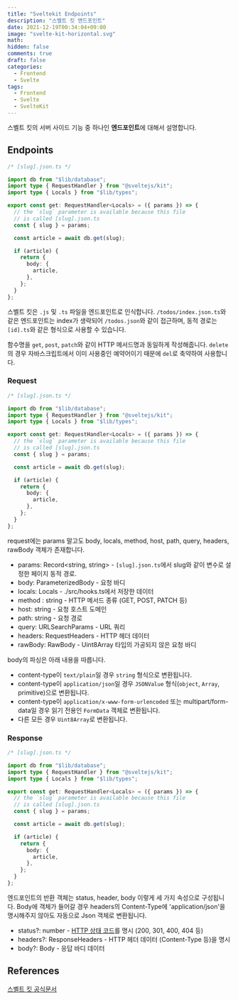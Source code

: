 ```yaml
---
title: "Sveltekit Endpoints"
description: "스벨트 킷 엔드포인트"
date: 2021-12-19T00:34:04+09:00
image: "svelte-kit-horizontal.svg"
math:
hidden: false
comments: true
draft: false
categories:
  - Frontend
  - Svelte
tags:
  - Frontend
  - Svelte
  - SvelteKit
---
```


스벨트 킷의 서버 사이드 기능 중 하나인 **엔드포인트**에 대해서 설명합니다.

## Endpoints

```ts
/* [slug].json.ts */

import db from "$lib/database";
import type { RequestHandler } from "@sveltejs/kit";
import type { Locals } from "$lib/types";

export const get: RequestHandler<Locals> = ({ params }) => {
  // the `slug` parameter is available because this file
  // is called [slug].json.ts
  const { slug } = params;

  const article = await db.get(slug);

  if (article) {
    return {
      body: {
        article,
      },
    };
  }
};
```

스벨트 킷은 `.js` 및 `.ts` 파일을 엔드포인트로 인식합니다. `/todos/index.json.ts`와 같은 엔드포인트는 index가 생략되어 `/todos.json`와 같이 접근하며, 동적 경로는 `[id].ts`와 같은 형식으로 사용할 수 있습니다.

함수명을 `get`, `post`, `patch`와 같이 HTTP 메서드명과 동일하게 작성해줍니다. `delete`의 경우 자바스크립트에서 이미 사용중인 예약어이기 때문에 `del`로 축약하여 사용합니다.

### Request

```ts {hl_lines=[7]}
/* [slug].json.ts */

import db from "$lib/database";
import type { RequestHandler } from "@sveltejs/kit";
import type { Locals } from "$lib/types";

export const get: RequestHandler<Locals> = ({ params }) => {
  // the `slug` parameter is available because this file
  // is called [slug].json.ts
  const { slug } = params;

  const article = await db.get(slug);

  if (article) {
    return {
      body: {
        article,
      },
    };
  }
};
```

request에는 params 말고도 body, locals, method, host, path, query, headers, rawBody 객체가 존재합니다.

- params: Record<string, string> - `[slug].json.ts`에서 slug와 같이 변수로 설정한 페이지 동적 경로.
- body: ParameterizedBody<Body> - 요청 바디
- locals: Locals - ./src/hooks.ts에서 저장한 데이터
- method : string - HTTP 메서드 종류 (GET, POST, PATCH 등)
- host: string - 요청 호스트 도메인
- path: string - 요청 경로
- query: URLSearchParams - URL 쿼리
- headers: RequestHeaders - HTTP 헤더 데이터
- rawBody: RawBody - Uint8Array 타입의 가공되지 않은 요청 바디

body의 파싱은 아래 내용을 따릅니다.

- content-type이 `text/plain`일 경우 `string` 형식으로 변환됩니다.
- content-type이 `application/json`일 경우 `JSONValue` 형식(`object`, `Array`, primitive)으로 변환됩니다.
- content-type이 `application/x-www-form-urlencoded` 또는 multipart/form-data일 경우 읽기 전용인 `FormData` 객체로 변환됩니다.
- 다른 모든 경우 `Uint8Array`로 변환됩니다.

### Response

```ts {hl_lines=["15-19"]}
/* [slug].json.ts */

import db from "$lib/database";
import type { RequestHandler } from "@sveltejs/kit";
import type { Locals } from "$lib/types";

export const get: RequestHandler<Locals> = ({ params }) => {
  // the `slug` parameter is available because this file
  // is called [slug].json.ts
  const { slug } = params;

  const article = await db.get(slug);

  if (article) {
    return {
      body: {
        article,
      },
    };
  }
};
```

엔드포인트의 반환 객체는 status, header, body 이렇게 세 가지 속성으로 구성됩니다. Body에 객체가 들어갈 경우 headers의 Content-Type에 'application/json'을 명시해주지 않아도 자동으로 Json 객체로 변환됩니다.

- status?: number - [HTTP 상태 코드](https://ko.wikipedia.org/wiki/HTTP_%EC%83%81%ED%83%9C_%EC%BD%94%EB%93%9C)를 명시 (200, 301, 400, 404 등)
- headers?: ResponseHeaders - HTTP 헤더 데이터 (Content-Type 등)을 명시
- body?: Body - 응답 바디 데이터

## References

[스벨트 킷 공식문서](https://kit.svelte.dev/docs)
